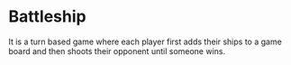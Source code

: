 # Battleship

It is a turn based game where each player first adds their ships to a game board and then shoots their opponent until
someone wins.
